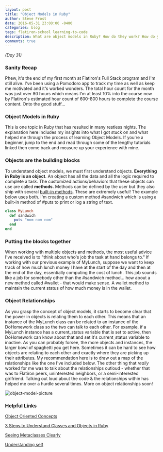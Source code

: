 ```yaml
---
layout: post
title: "Object Models in Ruby"
author: Steve Frost
date: 2016-05-31 23:00:00 -0400
categories: blog
tags: flatiron-school learning-to-code
description: What are object models in Ruby? How do they work? How do you avoid the headaches when working with object models?
comments: true
---
```


_(Day 31)_

### Sanity Recap
Phew, it's the end of my first month at Flatiron's Full Stack program and I'm still alive. I've been using a Pomodoro app to track my time as well as keep me motivated and it's worked wonders. The total hour count for the month was just over 80 hours which means I'm at least 10% into the course now by Flatiron's estimated hour count of 600-800 hours to complete the course content. Onto the good stuff...

### Object Models in Ruby
This is one topic in Ruby that has resulted in many restless nights. The explanation here includes my insights into what I got stuck on and what helped me through the process of learning Object Models. If you're a beginner, jump to the end and read through some of the lengthy tutorials linked then come back and measure up your experience with mine.

### Objects are the building blocks
To understand object models, we must first understand objects. **Everything in Ruby is an object.** An object has all the data and all the logic required to complete a task. The customized actions/behaviors that these objects can use are called **methods.** Methods can be defined by the user but they also ship with several [built-in methods](http://ruby-doc.org/docs/ruby-doc-bundle/Manual/man-1.4/function.html "Ruby Docs - Built-in Methods"). These are extremely useful! The example below uses both. I'm creating a custom method #sandwich which is using a built-in method of #puts to print or log a string of text.

```ruby
class MyLunch
  def sandwich
    puts "nom nom nom"
  end
end
```

### Putting the blocks together
When working with multiple objects and methods, the most useful advice I've received is to "think about who's job the task at hand belongs to." If working with our previous example of MyLunch, suppose we want to keep track of how much lunch money I have at the start of the day and then at the end of the day, essentially computing the cost of lunch. This job sounds like a job for somebody other than the #sandwich method... how about a new method called #wallet - that would make sense. A wallet method to maintain the current status of how much money is in the wallet.

### Object Relationships
As you grasp the concept of object models, it starts to become clear that the power in objects is relating them to each other. This means that an instance of the MyLunch class can be related to an instance of the DoHomework class so the two can talk to each other. For example, if a MyLunch instance has a current_status variable that is set to active, then DoHomework can know about that and set it's current_status variable to inactive. As you can probably forsee, the more objects and instances, the larger bowl of spaghetti you get here. Sometimes it can be hard to see how objects are relating to each other and exactly where they are picking up their attributes. My recommendation here is to draw out a map of the relationships like the one I've included below. The other thing that _really_ worked for me was to talk about the relationships outloud - whether that was to Flatiron peers, uninterested neighbors, or a semi-interested girlfriend. Talking out loud about the code & the relationships within has helped me over a hurdle several times. More on object relationships soon!

![object-model-picture](http://steveafrost.com/assets/object-models-in-ruby.jpg "Object Model Picture")



### Helpful Links
[Object Oriented Concepts](http://ruby.bastardsbook.com/chapters/oops/ "Object Oriented Concepts")

[3 Steps to Understand Classes and Objects in Ruby](http://www.rubyfleebie.com/3-steps-to-understand-how-classes-and-objects-work-in-ruby/ "3 Steps to Understand Classes and Objects in Ruby")

[Seeing Metaclasses Clearly](http://viewsourcecode.org/why/hacking/seeingMetaclassesClearly.html "Seeing Metaclasses Clearly")

[Understanding self](http://blog.honeybadger.io/ruby-self-cheat-sheet/ "Understanding self")
